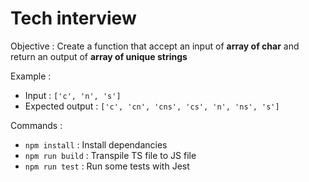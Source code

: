 # Tech interview

Objective : Create a function that accept an input of **array of char** and return an output of **array of unique strings**

Example :
- Input : `['c', 'n', 's']`
- Expected output : `['c', 'cn', 'cns', 'cs', 'n', 'ns', 's']`

Commands :
- `npm install` : Install dependancies
- `npm run build` : Transpile TS file to JS file
- `npm run test` : Run some tests with Jest